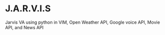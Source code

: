# J.A.R.V.I.S
Jarvis VA using python in VIM, Open Weather API, Google voice API, Movie API, and News API
